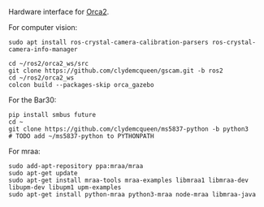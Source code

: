 Hardware interface for [Orca2](https://github.com/clydemcqueen/orca2).

For computer vision:
~~~
sudo apt install ros-crystal-camera-calibration-parsers ros-crystal-camera-info-manager

cd ~/ros2/orca2_ws/src
git clone https://github.com/clydemcqueen/gscam.git -b ros2
cd ~/ros2/orca2_ws
colcon build --packages-skip orca_gazebo
~~~

For the Bar30:
~~~
pip install smbus future
cd ~
git clone https://github.com/clydemcqueen/ms5837-python -b python3
# TODO add ~/ms5837-python to PYTHONPATH
~~~

For mraa:
~~~
sudo add-apt-repository ppa:mraa/mraa
sudo apt-get update
sudo apt-get install mraa-tools mraa-examples libmraa1 libmraa-dev libupm-dev libupm1 upm-examples
sudo apt-get install python-mraa python3-mraa node-mraa libmraa-java
~~~